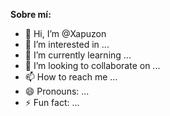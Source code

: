 **Sobre mí:**
- 👋 Hi, I’m @Xapuzon
- 👀 I’m interested in ...
- 🌱 I’m currently learning ...
- 💞️ I’m looking to collaborate on ...
- 📫 How to reach me ...
- 😄 Pronouns: ...
- ⚡ Fun fact: ...

<!---
Xapuzon/Xapuzon is a ✨ special ✨ repository because its `README.md` (this file) appears on your GitHub profile.
You can click the Preview link to take a look at your changes.
--->
